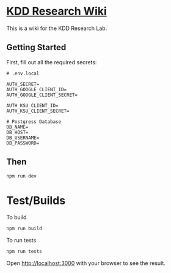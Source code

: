 # [KDD Research Wiki](https://kddresearch.org/)

This is a wiki for the KDD Research Lab.

## Getting Started

First, fill out all the required secrets:

```env
# .env.local

AUTH_SECRET=
AUTH_GOOGLE_CLIENT_ID=
AUTH_GOOGLE_CLIENT_SECRET=

AUTH_KSU_CLIENT_ID=
AUTH_KSU_CLIENT_SECRET=

# Postgress Database
DB_NAME=
DB_HOST=
DB_USERNAME=
DB_PASSWORD=
```

## Then

```bash
npm run dev
```

# Test/Builds

To build
```bash
npm run build
```

To run tests
```bash
npm run tests
```

Open [http://localhost:3000](http://localhost:3000) with your browser to see the result.


